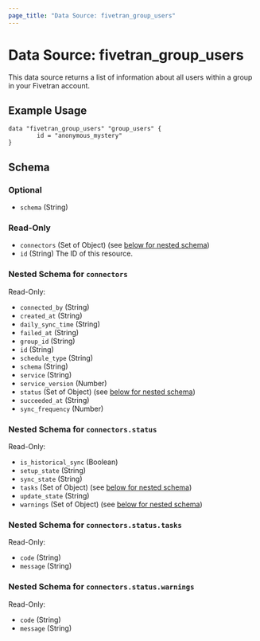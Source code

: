 ```yaml
---
page_title: "Data Source: fivetran_group_users"
---
```


# Data Source: fivetran_group_users

This data source returns a list of information about all users within a group in your Fivetran account.

## Example Usage

```hcl
data "fivetran_group_users" "group_users" {
        id = "anonymous_mystery"
}
```

## Schema

### Optional

- `schema` (String)

### Read-Only

- `connectors` (Set of Object) (see [below for nested schema](#nestedatt--connectors))
- `id` (String) The ID of this resource.

<a id="nestedatt--connectors"></a>
### Nested Schema for `connectors`

Read-Only:

- `connected_by` (String)
- `created_at` (String)
- `daily_sync_time` (String)
- `failed_at` (String)
- `group_id` (String)
- `id` (String)
- `schedule_type` (String)
- `schema` (String)
- `service` (String)
- `service_version` (Number)
- `status` (Set of Object) (see [below for nested schema](#nestedobjatt--connectors--status))
- `succeeded_at` (String)
- `sync_frequency` (Number)

<a id="nestedobjatt--connectors--status"></a>
### Nested Schema for `connectors.status`

Read-Only:

- `is_historical_sync` (Boolean)
- `setup_state` (String)
- `sync_state` (String)
- `tasks` (Set of Object) (see [below for nested schema](#nestedobjatt--connectors--status--tasks))
- `update_state` (String)
- `warnings` (Set of Object) (see [below for nested schema](#nestedobjatt--connectors--status--warnings))

<a id="nestedobjatt--connectors--status--tasks"></a>
### Nested Schema for `connectors.status.tasks`

Read-Only:

- `code` (String)
- `message` (String)


<a id="nestedobjatt--connectors--status--warnings"></a>
### Nested Schema for `connectors.status.warnings`

Read-Only:

- `code` (String)
- `message` (String)
